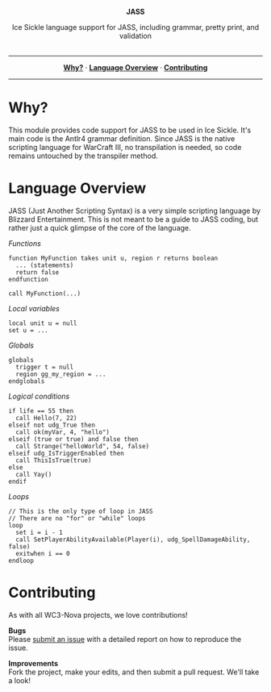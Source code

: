<p align='center'>
  <b>JASS</b>
</p>
<p align='center'>
  Ice Sickle language support for JASS, including grammar, pretty print, and validation<br/><br/>
</p>
  
<hr/>

<p align='center'>
  <a href="#why"><strong>Why?</strong></a> &middot;
  <a href="#language-overview"><strong>Language Overview</strong></a> &middot;
  <a href="#contributing"><strong>Contributing</strong></a>
</p>

<hr/>

# Why?
This module provides code support for JASS to be used in Ice Sickle. It's main code is the Antlr4 grammar definition. Since JASS is the native scripting language for WarCraft III, no transpilation is needed, so code remains untouched by the transpiler method.

# Language Overview
JASS (Just Another Scripting Syntax) is a very simple scripting language by Blizzard Entertainment. This is not meant to be a guide to JASS coding, but rather just a quick glimpse of the core of the language.

*Functions*
```
function MyFunction takes unit u, region r returns boolean
  ... (statements)
  return false
endfunction

call MyFunction(...)
```

*Local variables*
```
local unit u = null
set u = ...
```

*Globals*
```
globals
  trigger t = null
  region gg_my_region = ...
endglobals
```

*Logical conditions*
```
if life == 55 then
  call Hello(7, 22)
elseif not udg_True then
  call ok(myVar, 4, "hello")
elseif (true or true) and false then
  call Strange("helloWorld", 54, false)
elseif udg_IsTriggerEnabled then
  call ThisIsTrue(true)
else
  call Yay()
endif
```

*Loops*
```
// This is the only type of loop in JASS
// There are no "for" or "while" loops
loop
  set i = i - 1
  call SetPlayerAbilityAvailable(Player(i), udg_SpellDamageAbility, false)
  exitwhen i == 0
endloop
```

# Contributing
As with all WC3-Nova projects, we love contributions!

**Bugs**  
Please [submit an issue](https://github.com/WC3-Nova/JASS/issues) with a detailed report on how to reproduce the issue.

**Improvements**  
Fork the project, make your edits, and then submit a pull request. We'll take a look!
